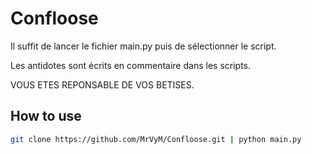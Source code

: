 # Confloose
Il suffit de lancer le fichier main.py puis de sélectionner le script.

Les antidotes sont écrits en commentaire dans les scripts.

VOUS ETES REPONSABLE DE VOS BETISES.

## How to use
```bash
git clone https://github.com/MrVyM/Confloose.git | python main.py
```
